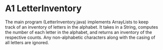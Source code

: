 # A1 LetterInventory
  The main program (LetterInventory.java) implements ArrayLists to keep track of an inventory of letters in the alphabet. It takes in a String, computes the number   of each letter in the alphabet, and returns an inventory of the respective counts. Any non-alphabetic characters along with the casing of all letters are ignored.
